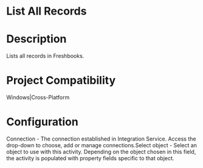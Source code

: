 ﻿# List All Records

# Description

Lists all records in Freshbooks.

# Project Compatibility

Windows|Cross-Platform

# Configuration

Connection - The connection established in Integration Service.
                        Access the drop-down to choose, add or manage connections.Select object - Select an object to use with this activity. Depending
                        on the object chosen in this field, the activity is populated with property
                        fields specific to that object.
